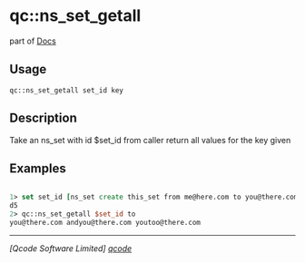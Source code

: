 qc::ns_set_getall
=================

part of [Docs](.)

Usage
-----
`
        qc::ns_set_getall set_id key
    `

Description
-----------
Take an ns_set with id $set_id from caller return all values for the key given

Examples
--------
```tcl

1> set set_id [ns_set create this_set from me@here.com to you@there.com msg  "Get off my land." to andyou@there.com to youtoo@there.com]
d5
2> qc::ns_set_getall $set_id to
you@there.com andyou@there.com youtoo@there.com
```

----------------------------------
*[Qcode Software Limited] [qcode]*

[qcode]: http://www.qcode.co.uk "Qcode Software"